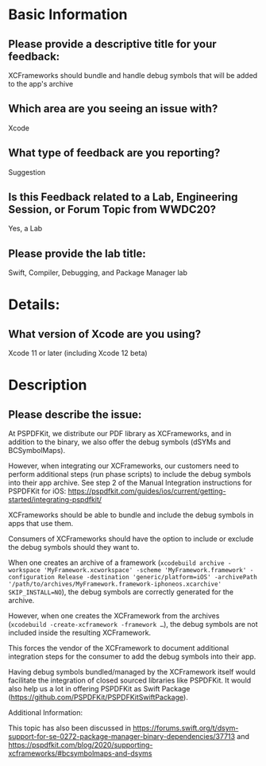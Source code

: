 # Basic Information

## Please provide a descriptive title for your feedback:

XCFrameworks should bundle and handle debug symbols that will be added to the app's archive

## Which area are you seeing an issue with?

Xcode

## What type of feedback are you reporting?

Suggestion

## Is this Feedback related to a Lab, Engineering Session, or Forum Topic from WWDC20?

Yes, a Lab

## Please provide the lab title:

Swift, Compiler, Debugging, and Package Manager lab

# Details:

## What version of Xcode are you using?

Xcode 11 or later (including Xcode 12 beta)

# Description

## Please describe the issue:

At PSPDFKit, we distribute our PDF library as XCFrameworks, and in addition to the binary, we also offer the debug symbols (dSYMs and BCSymbolMaps).

However, when integrating our XCFrameworks, our customers need to perform additional steps (run phase scripts) to include the debug symbols into their app archive. See step 2 of the Manual Integration instructions for PSPDFKit for iOS: https://pspdfkit.com/guides/ios/current/getting-started/integrating-pspdfkit/

XCFrameworks should be able to bundle and include the debug symbols in apps that use them.

Consumers of XCFrameworks should have the option to include or exclude the debug symbols should they want to.

When one creates an archive of a framework (`xcodebuild archive -workspace 'MyFramework.xcworkspace' -scheme 'MyFramework.framework' -configuration Release -destination 'generic/platform=iOS' -archivePath '/path/to/archives/MyFramework.framework-iphoneos.xcarchive' SKIP_INSTALL=NO`), the debug symbols are correctly generated for the archive.

However, when one creates the XCFramework from the archives (`xcodebuild -create-xcframework -framework …`), the debug symbols are not included inside the resulting XCFramework.

This forces the vendor of the XCFramework to document additional integration steps for the consumer to add the debug symbols into their app.

Having debug symbols bundled/managed by the XCFramework itself would facilitate the integration of closed sourced libraries like PSPDFKit. It would also help us a lot in offering PSPDFKit as Swift Package  (https://github.com/PSPDFKit/PSPDFKitSwiftPackage).

Additional Information:

This topic has also been discussed in https://forums.swift.org/t/dsym-support-for-se-0272-package-manager-binary-dependencies/37713 and https://pspdfkit.com/blog/2020/supporting-xcframeworks/#bcsymbolmaps-and-dsyms
